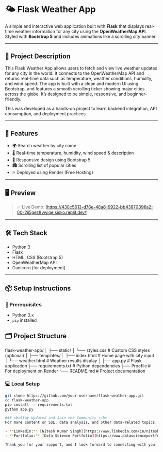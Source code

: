 # 🌤️ Flask Weather App

A simple and interactive web application built with **Flask** that displays real-time weather information for any city using the **OpenWeatherMap API**. Styled with **Bootstrap 5** and includes animations like a scrolling city banner.

---

## 📖 Project Description

This Flask Weather App allows users to fetch and view live weather updates for any city in the world. It connects to the OpenWeatherMap API and returns real-time data such as temperature, weather conditions, humidity, and wind speed. The app is built with a clean and modern UI using Bootstrap, and features a smooth scrolling ticker showing major cities across the globe. It’s designed to be simple, responsive, and beginner-friendly.

This was developed as a hands-on project to learn backend integration, API consumption, and deployment practices.

---

## 🚀 Features

- 🌍 Search weather by city name
- 🌡️ Real-time temperature, humidity, wind speed & description
- 🧭 Responsive design using Bootstrap 5
- 🏙️ Scrolling list of popular cities
- 🔥 Deployed using Render (Free Hosting)

---

## 🖥️ Preview

> ✅ Live Demo: [https://430c5613-d76e-48a8-9922-bb43670396a2-00-2ij5gez8vwiqe.sisko.replit.dev/)

---

## 🛠️ Tech Stack

- Python 3
- Flask
- HTML, CSS (Bootstrap 5)
- OpenWeatherMap API
- Gunicorn (for deployment)

---

## 📦 Setup Instructions

### 🔧 Prerequisites

- Python 3.x
- `pip` installed

## 🗂️ Project Structure

flask-weather-app/
│
├── static/
│   └── styles.css          # Custom CSS styles (optional)
│
├── templates/
│   ├── index.html          # Home page with city input
│   └── weather.html        # Weather results display
│
├── app.py                  # Flask application
├── requirements.txt        # Python dependencies
├── Procfile                # For deployment on Render
└── README.md               # Project documentation


### 💻 Local Setup

```bash
git clone https://github.com/your-username/flask-weather-app.git
cd flask-weather-app
pip install -r requirements.txt
python app.py

### <b>Stay Updated and Join the Community </b>
For more content on SQL, data analysis, and other data-related topics, make sure to follow me on social media and join our community:

- **LinkedIn:** [Nitesh Kumar Singh](https://www.linkedin.com/in/nitesh-kumar-singh1)
- **Portfolio:** [Data Science Portfolio](https://www.datascienceportfol.io/niteshkr9053)

Thank you for your support, and I look forward to connecting with you!

